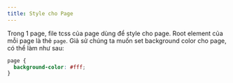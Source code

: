 ```yaml
---
title: Style cho Page
---
```


Trong 1 page, file tcss của page dùng để style cho page.
Root element của mỗi page là thẻ `page`. Giả sử chúng ta muốn set background color cho page, có thể làm như sau:

```css
page {
  background-color: #fff;
}
```
